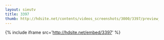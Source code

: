```yaml
---
layout: sieutv
title: 3397
thumb: http://hdsite.net/contents/videos_screenshots/3000/3397/preview_360p.mp4.jpg
---
```

{% include iframe src='http://hdsite.net/embed/3397' %}
 
